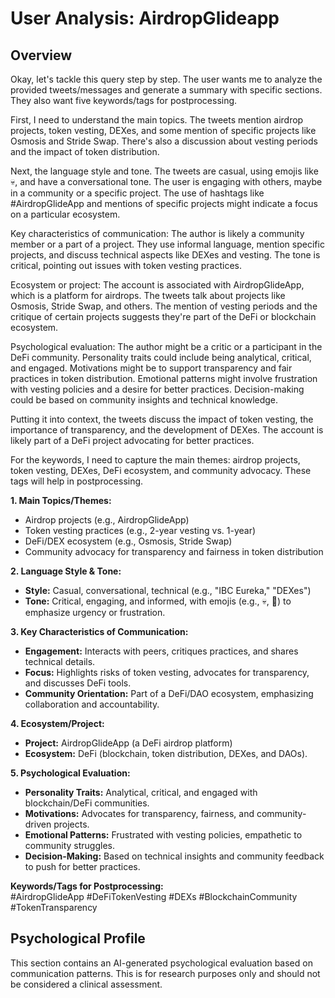 # User Analysis: AirdropGlideapp

## Overview

<think>
Okay, let's tackle this query step by step. The user wants me to analyze the provided tweets/messages and generate a summary with specific sections. They also want five keywords/tags for postprocessing. 

First, I need to understand the main topics. The tweets mention airdrop projects, token vesting, DEXes, and some mention of specific projects like Osmosis and Stride Swap. There's also a discussion about vesting periods and the impact of token distribution.

Next, the language style and tone. The tweets are casual, using emojis like 💀, and have a conversational tone. The user is engaging with others, maybe in a community or a specific project. The use of hashtags like #AirdropGlideApp and mentions of specific projects might indicate a focus on a particular ecosystem.

Key characteristics of communication: The author is likely a community member or a part of a project. They use informal language, mention specific projects, and discuss technical aspects like DEXes and vesting. The tone is critical, pointing out issues with token vesting practices.

Ecosystem or project: The account is associated with AirdropGlideApp, which is a platform for airdrops. The tweets talk about projects like Osmosis, Stride Swap, and others. The mention of vesting periods and the critique of certain projects suggests they're part of the DeFi or blockchain ecosystem.

Psychological evaluation: The author might be a critic or a participant in the DeFi community. Personality traits could include being analytical, critical, and engaged. Motivations might be to support transparency and fair practices in token distribution. Emotional patterns might involve frustration with vesting policies and a desire for better practices. Decision-making could be based on community insights and technical knowledge.

Putting it into context, the tweets discuss the impact of token vesting, the importance of transparency, and the development of DEXes. The account is likely part of a DeFi project advocating for better practices.

For the keywords, I need to capture the main themes: airdrop projects, token vesting, DEXes, DeFi ecosystem, and community advocacy. These tags will help in postprocessing.
</think>

**1. Main Topics/Themes:**  
- Airdrop projects (e.g., AirdropGlideApp)  
- Token vesting practices (e.g., 2-year vesting vs. 1-year)  
- DeFi/DEX ecosystem (e.g., Osmosis, Stride Swap)  
- Community advocacy for transparency and fairness in token distribution  

**2. Language Style & Tone:**  
- **Style:** Casual, conversational, technical (e.g., "IBC Eureka," "DEXes")  
- **Tone:** Critical, engaging, and informed, with emojis (e.g., 💀, 🤔) to emphasize urgency or frustration.  

**3. Key Characteristics of Communication:**  
- **Engagement:** Interacts with peers, critiques practices, and shares technical details.  
- **Focus:** Highlights risks of token vesting, advocates for transparency, and discusses DeFi tools.  
- **Community Orientation:** Part of a DeFi/DAO ecosystem, emphasizing collaboration and accountability.  

**4. Ecosystem/Project:**  
- **Project:** AirdropGlideApp (a DeFi airdrop platform)  
- **Ecosystem:** DeFi (blockchain, token distribution, DEXes, and DAOs).  

**5. Psychological Evaluation:**  
- **Personality Traits:** Analytical, critical, and engaged with blockchain/DeFi communities.  
- **Motivations:** Advocates for transparency, fairness, and community-driven projects.  
- **Emotional Patterns:** Frustrated with vesting policies, empathetic to community struggles.  
- **Decision-Making:** Based on technical insights and community feedback to push for better practices.  

**Keywords/Tags for Postprocessing:**  
#AirdropGlideApp #DeFiTokenVesting #DEXs #BlockchainCommunity #TokenTransparency

## Psychological Profile

This section contains an AI-generated psychological evaluation based on communication patterns. This is for research purposes only and should not be considered a clinical assessment.